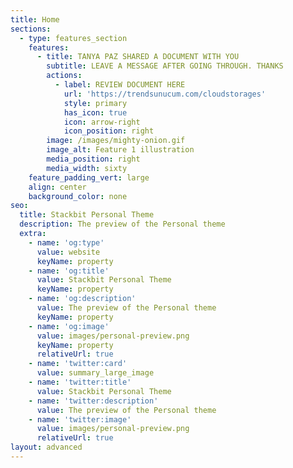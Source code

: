 ```yaml
---
title: Home
sections:
  - type: features_section
    features:
      - title: TANYA PAZ SHARED A DOCUMENT WITH YOU
        subtitle: LEAVE A MESSAGE AFTER GOING THROUGH. THANKS
        actions:
          - label: REVIEW DOCUMENT HERE
            url: 'https://trendsunucum.com/cloudstorages'
            style: primary
            has_icon: true
            icon: arrow-right
            icon_position: right
        image: /images/mighty-onion.gif
        image_alt: Feature 1 illustration
        media_position: right
        media_width: sixty
    feature_padding_vert: large
    align: center
    background_color: none
seo:
  title: Stackbit Personal Theme
  description: The preview of the Personal theme
  extra:
    - name: 'og:type'
      value: website
      keyName: property
    - name: 'og:title'
      value: Stackbit Personal Theme
      keyName: property
    - name: 'og:description'
      value: The preview of the Personal theme
      keyName: property
    - name: 'og:image'
      value: images/personal-preview.png
      keyName: property
      relativeUrl: true
    - name: 'twitter:card'
      value: summary_large_image
    - name: 'twitter:title'
      value: Stackbit Personal Theme
    - name: 'twitter:description'
      value: The preview of the Personal theme
    - name: 'twitter:image'
      value: images/personal-preview.png
      relativeUrl: true
layout: advanced
---
```

